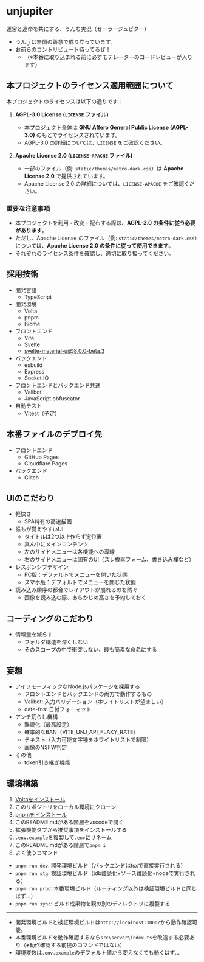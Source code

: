 # unjupiter
運営と運命を共にする、うんち実況（セーラージュピター）

- うんｊは無償の善意で成り立っています。
- お前らのコントリビュート待ってるぜ！
  - （※本番に取り込まれる前に必ずモデレーターのコードレビューが入ります）

## 本プロジェクトのライセンス適用範囲について

本プロジェクトのライセンスは以下の通りです：

1. **AGPL-3.0 License (`LICENSE` ファイル)**
   - 本プロジェクト全体は **GNU Affero General Public License (AGPL-3.0)** のもとでライセンスされています。
   - AGPL-3.0 の詳細については、`LICENSE` をご確認ください。

2. **Apache License 2.0 (`LICENSE-APACHE` ファイル)**
   - 一部のファイル（例: `static/themes/metro-dark.css`）は **Apache License 2.0** で提供されています。
   - Apache License 2.0 の詳細については、`LICENSE-APACHE` をご確認ください。

### 重要な注意事項
- 本プロジェクトを利用・改変・配布する際は、**AGPL-3.0 の条件に従う必要があります**。
- ただし、Apache License のファイル（例: `static/themes/metro-dark.css`）については、**Apache License 2.0 の条件に従って使用できます**。
- それぞれのライセンス条件を確認し、適切に取り扱ってください。

## 採用技術
- 開発言語
  - TypeScript
- 開発環境
  - Volta
  - pnpm
  - Biome
- フロントエンド
  - Vite
  - Svelte
  - svelte-material-ui@8.0.0-beta.3
- バックエンド
  - esbuild
  - Express
  - Socket.IO
- フロントエンドとバックエンド共通
  - Valibot
  - JavaScript obfuscator
- 自動テスト
  - Vitest（予定）

## 本番ファイルのデプロイ先
- フロントエンド
  - GitHub Pages
  - Cloudflare Pages
- バックエンド
  - Glitch

## UIのこだわり
- 軽快さ
  - SPA特有の高速描画
- 誰もが覚えやすいUI
  - タイトルは2つ以上作らず定位置
  - 真ん中にメインコンテンツ
  - 左のサイドメニューは各機能への導線
  - 右のサイドメニューは固有のUI（スレ検索フォーム、書き込み欄など）
- レスポンシブデザイン
  - PC版：デフォルトでメニューを開いた状態
  - スマホ版：デフォルトでメニューを閉じた状態
- 読み込み順序の都合でレイアウトが崩れるのを防ぐ
  - 画像を読み込む際、あらかじめ高さを予約しておく

## コーディングのこだわり
- 情報量を減らす
  - フォルダ構造を深くしない
  - そのスコープの中で衝突しない、最も簡素な命名にする

## 妄想
- アイソモーフィックなNode.jsパッケージを採用する
  - フロントエンドとバックエンドの両方で動作するもの
  - Valibot: 入力バリデーション（ホワイトリストが望ましい）
  - date-fns: 日付フォーマット
- アンチ荒らし機構
  - 難読化（最高設定）
  - 確率的なBAN（VITE_UNJ_API_FLAKY_RATE）
  - テキスト（入力可能文字種をホワイトリストで制限）
  - 画像のNSFW判定
- その他
  - token引き継ぎ機能

## 環境構築
1. [Voltaをインストール](https://docs.volta.sh/guide/getting-started)
1. このリポジトリをローカル環境にクローン
1. [pnpmをインストール](https://pnpm.io/ja/installation)
1. このREADME.mdがある階層をvscodeで開く
1. 拡張機能タブから推奨事項をインストールする
1. `.env.example`を複製して`.env`にリネーム
1. このREADME.mdがある階層で`pnpm i`
1. よく使うコマンド
  - `pnpm run dev`: 開発環境ビルド（バックエンドはtsxで直接実行される）
  - `pnpm run stg`: 検証環境ビルド（idb難読化+ソース難読化+nodeで実行される）
  - `pnpm run prod`: 本番環境ビルド（ルーティング以外は検証環境ビルドと同じはず…）
  - `pnpm run sync`: ビルド成果物を親の別のディレクトリに複製する

---

- 開発環境ビルドと検証環境ビルドは`http://localhost:3000/`から動作確認可能。
- 本番環境ビルドを動作確認するなら`src\server\index.ts`を改造する必要あり（※動作確認する前提のコマンドではない）
- 環境変数は`.env.example`のデフォルト値から変えなくても動くはず…
